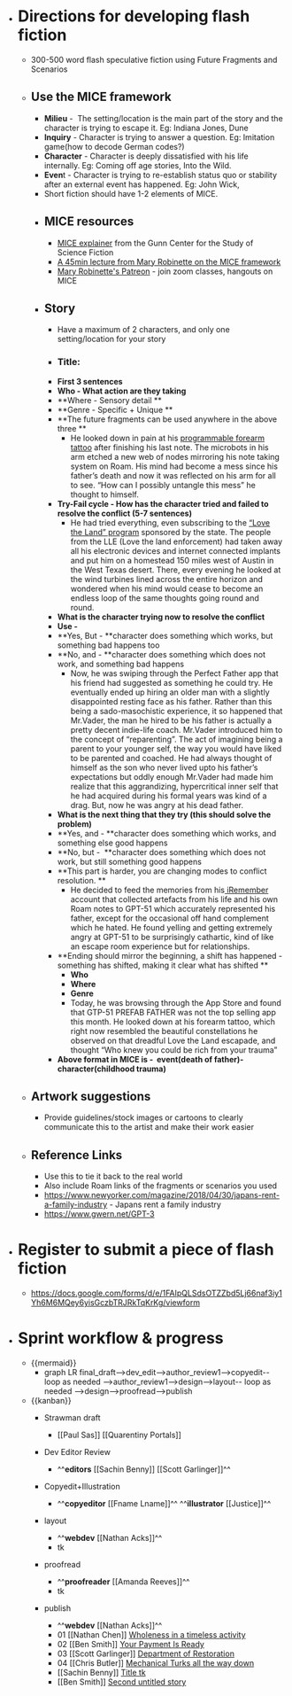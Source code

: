 - # Directions for developing flash fiction
    - 300-500 word flash speculative fiction using Future Fragments and Scenarios
    - ## Use the MICE framework
        - **Milieu** -  The setting/location is the main part of the story and the character is trying to escape it. Eg: Indiana Jones, Dune
        - **Inquiry** - Character is trying to answer a question. Eg: Imitation game(how to decode German codes?)
        - **Character** - Character is deeply dissatisfied with his life internally. Eg: Coming off age stories, Into the Wild.
        - **Even**t - Character is trying to re-establish status quo or stability after an external event has happened. Eg: John Wick,
        - Short fiction should have 1-2 elements of MICE.
        - ## MICE resources
            - [MICE explainer](http://www.sfcenter.ku.edu/Workshop-stuff/MICE-Quotient.htm) from the Gunn Center for the Study of Science Fiction
            - [A 45min lecture from Mary Robinette on the MICE framework](https://www.youtube.com/watch?v=blehVIDyuXk&list=PLSH_xM-KC3Zv-79sVZTTj-YA6IAqh8qeQ&index=8&t=0s)
            - [Mary Robinette's Patreon](https://www.patreon.com/posts/august-pilots-40270992) - join zoom classes, hangouts on MICE
        - ## Story
            - Have a maximum of 2 characters, and only one setting/location for your story
            - ### Title:
            - **First 3 sentences**
            - **Who - What action are they taking**
            - **Where - Sensory detail **
            - **Genre - Specific + Unique **
            - **The future fragments can be used anywhere in the above three **
                - He looked down in pain at his [programmable forearm tattoo](https://roamresearch.com/#/app/Astonishing_Stories/page/6jX2RXOls) after finishing his last note. The microbots in his arm etched a new web of nodes mirroring his note taking system on Roam. His mind had become a mess since his father’s death and now it was reflected on his arm for all to see. “How can I possibly untangle this mess” he thought to himself.
            - **Try-Fail cycle - How has the character tried and failed to resolve the conflict (5-7 sentences)**
                - He had tried everything, even subscribing to the [“Love the Land” program](https://roamresearch.com/#/app/Astonishing_Stories/page/b0JBkV_8Q) sponsored by the state. The people from the LLE (Love the land enforcement) had taken away all his electronic devices and internet connected implants and put him on a homestead 150 miles west of Austin in the West Texas desert. There, every evening he looked at the wind turbines lined across the entire horizon and wondered when his mind would cease to become an endless loop of the same thoughts going round and round.
            - **What is the character trying now to resolve the conflict**
            - **Use -**
            - **Yes, But - **character does something which works, but something bad happens too
            - **No, and - **character does something which does not work, and something bad happens
                - Now, he was swiping through the Perfect Father app that his friend had suggested as something he could try. He eventually ended up hiring an older man with a slightly disappointed resting face as his father. Rather than this being a sado-masochistic experience, it so happened that Mr.Vader, the man he hired to be his father is actually a pretty decent indie-life coach. Mr.Vader introduced him to the concept of “reparenting”. The act of imagining being a parent to your younger self, the way you would have liked to be parented and coached. He had always thought of himself as the son who never lived upto his father’s expectations but oddly enough Mr.Vader had made him realize that this aggrandizing, hypercritical inner self that he had acquired during his formal years was kind of a drag. But, now he was angry at his dead father.
            - **What is the next thing that they try (this should solve the problem)**
            - **Yes, and - **character does something which works, and something else good happens
            - **No, but -  **character does something which does not work, but still something good happens
            - **This part is harder, you are changing modes to conflict resolution. **
                - He decided to feed the memories from his[ iRemember](https://roamresearch.com/#/app/Astonishing_Stories/page/1uBQxh_pw) account that collected artefacts from his life and his own Roam notes to GPT-51 which accurately represented his father, except for the occasional off hand complement which he hated. He found yelling and getting extremely angry at GPT-51 to be surprisingly cathartic, kind of like an escape room experience but for relationships.
            - **Ending should mirror the beginning, a shift has happened - something has shifted, making it clear what has shifted **
                - **Who**
                - **Where**
                - **Genre**
                - Today, he was browsing through the App Store and found that GTP-51 PREFAB FATHER was not the top selling app this month. He looked down at his forearm tattoo, which right now resembled the beautiful constellations he observed on that dreadful Love the Land escapade, and thought “Who knew you could be rich from your trauma”
            - __Above format in MICE is -  event(death of father)-character(childhood trauma)__
    - ## Artwork suggestions
        - Provide guidelines/stock images or cartoons to clearly communicate this to the artist and make their work easier
    - ## Reference Links
        - Use this to tie it back to the real world
        - Also include Roam links of the fragments or scenarios you used
        - https://www.newyorker.com/magazine/2018/04/30/japans-rent-a-family-industry - Japans rent a family industry
        - https://www.gwern.net/GPT-3
- # Register to submit a piece of flash fiction
    - https://docs.google.com/forms/d/e/1FAIpQLSdsOTZZbd5Lj66naf3iy1Yh6M6MQey6yisGczbTRJRkTqKrKg/viewform
- # Sprint workflow & progress
    - {{mermaid}}
        - graph LR
    final_draft-->dev_edit-->author_review1-->copyedit-- loop as needed -->author_review1-->design-->layout-- loop as needed -->design-->proofread-->publish
    - {{kanban}}
        - Strawman draft
            - [[Paul Sas]] [[Quarentiny Portals]]
        - Dev Editor Review
            - ^^**editors** 
[[Sachin Benny]]
[[Scott Garlinger]]^^
        - Copyedit+Illustration 
            - ^^**copyeditor**
[[Fname Lname]]^^ 
^^**illustrator** [[Justice]]^^
        - layout
            - ^^**webdev**
[[Nathan Acks]]^^
            - tk
        - proofread

            - ^^**proofreader**
[[Amanda Reeves]]^^
            - tk
        - publish
            - ^^**webdev**
[[Nathan Acks]]^^
            - 01 [[Nathan Chen]] [Wholeness in a timeless activity](https://docs.google.com/document/d/1Uke-4h8kYARpFZixBfa5Ht6H-UWa7PyJar9Iqq8-rCE/edit?usp=sharing)
            - 02 [[Ben Smith]] [Your Payment Is Ready](https://docs.google.com/document/d/15LRvkKeNMwRgr6Zf8dYLBBAqhpBxIyLP_WBE16H-PCg)
            - 03 [[Scott Garlinger]] [Department of Restoration](https://docs.google.com/document/d/1JrlKrp4C3sy9ByOecAEWc2mxnoodvM5PWVAqpGVFhVY/edit?usp=sharing) 
            - 04 [[Chris Butler]] [Mechanical Turks all the way down](https://docs.google.com/document/d/1HpnU_k_Q3xulIfwiEtdpfMycZeTRvR-cPWDl8mA___E/edit?usp=sharing)
            - [[Sachin Benny]] 
[Title tk](#)
            - [[Ben Smith]] [Second untitled story ](https://docs.google.com/document/d/15LRvkKeNMwRgr6Zf8dYLBBAqhpBxIyLP_WBE16H-PCg)
